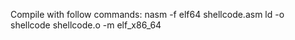 Compile with follow commands:
nasm -f elf64 shellcode.asm
ld -o shellcode shellcode.o -m elf_x86_64
